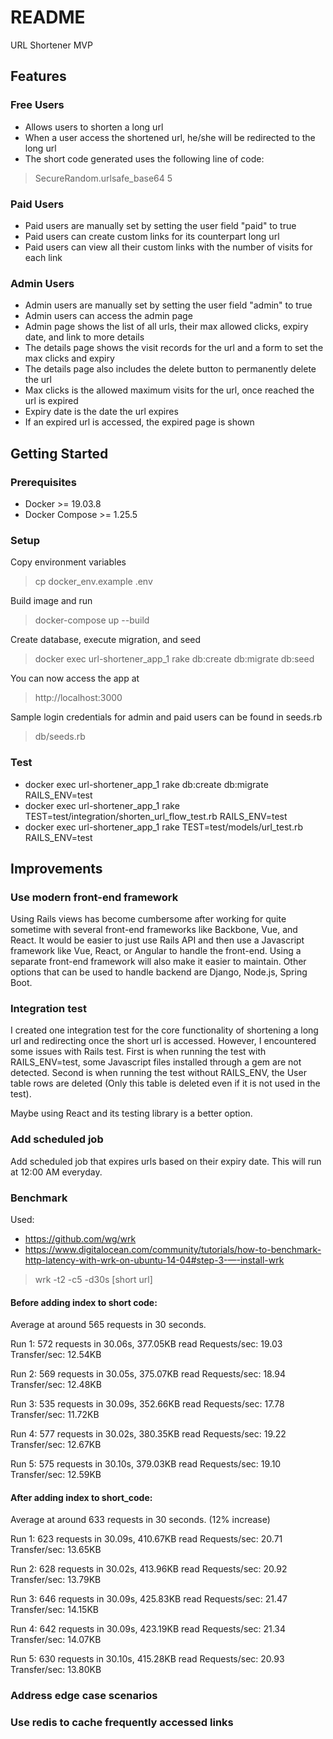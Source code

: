 # README

URL Shortener MVP

## Features

### Free Users
- Allows users to shorten a long url
- When a user access the shortened url, he/she will be redirected to the long url
- The short code generated uses the following line of code:
> SecureRandom.urlsafe_base64 5

### Paid Users
- Paid users are manually set by setting the user field "paid" to true
- Paid users can create custom links for its counterpart long url
- Paid users can view all their custom links with the number of visits for each link

### Admin Users
- Admin users are manually set by setting the user field "admin" to true
- Admin users can access the admin page
- Admin page shows the list of all urls, their max allowed clicks, expiry date, and link to more details
- The details page shows the visit records for the url and a form to set the max clicks and expiry
- The details page also includes the delete button to permanently delete the url
- Max clicks is the allowed maximum visits for the url, once reached the url is expired
- Expiry date is the date the url expires
- If an expired url is accessed, the expired page is shown

## Getting Started

### Prerequisites
- Docker >= 19.03.8
- Docker Compose >= 1.25.5

### Setup

Copy environment variables
> cp docker_env.example .env

Build image and run
> docker-compose up --build

Create database, execute migration, and seed
> docker exec url-shortener_app_1 rake db:create db:migrate db:seed

You can now access the app at
> http://localhost:3000

Sample login credentials for admin and paid users can be found in seeds.rb
> db/seeds.rb

### Test

- docker exec url-shortener_app_1 rake db:create db:migrate RAILS_ENV=test
- docker exec url-shortener_app_1 rake TEST=test/integration/shorten_url_flow_test.rb RAILS_ENV=test
- docker exec url-shortener_app_1 rake TEST=test/models/url_test.rb RAILS_ENV=test

## Improvements

### Use modern front-end framework

Using Rails views has become cumbersome after working for quite sometime with several front-end frameworks like Backbone, Vue, and React.  It would be easier to just use Rails API and then use a Javascript framework like Vue, React, or Angular to handle the front-end.  Using a separate front-end framework will also make it easier to maintain.  Other options that can be used to handle backend are Django, Node.js, Spring Boot.

### Integration test

I created one integration test for the core functionality of shortening a long url and redirecting once the short url is accessed.  However, I encountered some issues with Rails test.  First is when running the test with RAILS_ENV=test, some Javascript files installed through a gem are not detected.  Second is when running the test without RAILS_ENV, the User table rows are deleted (Only this table is deleted even if it is not used in the test).

Maybe using React and its testing library is a better option.

### Add scheduled job

Add scheduled job that expires urls based on their expiry date. This will run at 12:00 AM everyday.

### Benchmark

Used:
- https://github.com/wg/wrk
- https://www.digitalocean.com/community/tutorials/how-to-benchmark-http-latency-with-wrk-on-ubuntu-14-04#step-3-—-install-wrk

> wrk -t2 -c5 -d30s [short url]

#### Before adding index to short code:

Average at around 565 requests in 30 seconds.

Run 1:
572 requests in 30.06s, 377.05KB read
Requests/sec:     19.03
Transfer/sec:     12.54KB

Run 2:
569 requests in 30.05s, 375.07KB read
Requests/sec:     18.94
Transfer/sec:     12.48KB

Run 3:
535 requests in 30.09s, 352.66KB read
Requests/sec:     17.78
Transfer/sec:     11.72KB

Run 4:
577 requests in 30.02s, 380.35KB read
Requests/sec:     19.22
Transfer/sec:     12.67KB

Run 5:
575 requests in 30.10s, 379.03KB read
Requests/sec:     19.10
Transfer/sec:     12.59KB

#### After adding index to short_code:

Average at around 633 requests in 30 seconds. (12% increase)

Run 1:
623 requests in 30.09s, 410.67KB read
Requests/sec:     20.71
Transfer/sec:     13.65KB

Run 2:
628 requests in 30.02s, 413.96KB read
Requests/sec:     20.92
Transfer/sec:     13.79KB

Run 3:
646 requests in 30.09s, 425.83KB read
Requests/sec:     21.47
Transfer/sec:     14.15KB

Run 4:
642 requests in 30.09s, 423.19KB read
Requests/sec:     21.34
Transfer/sec:     14.07KB

Run 5:
630 requests in 30.10s, 415.28KB read
Requests/sec:     20.93
Transfer/sec:     13.80KB

### Address edge case scenarios

### Use redis to cache frequently accessed links
